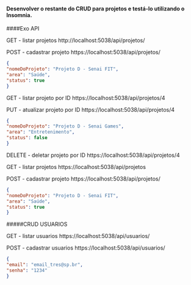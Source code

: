 #### Desenvolver o restante do CRUD para projetos e testá-lo utilizando o Insomnia.

####Exo API 

GET - listar projetos
http://localhost:5038/api/projetos/
 

POST - cadastrar projeto
https://localhost:5038/api/projetos/

```JSON
{
"nomeDoProjeto": "Projeto D - Senai FIT",
"area": "Saúde",
"status": true
}
```


GET - listar projeto por ID
https://localhost:5038/api/projetos/4


PUT - atualizar projeto por ID
https://localhost:5038/api/projetos/4

```JSON
{
"nomeDoProjeto": "Projeto D - Senai Games",
"area": "Entretenimento",
"status": false
}
```

DELETE - deletar projeto por ID
https://localhost:5038/api/projetos/4

GET - listar projetos
https://localhost:5038/api/projetos
 

POST - cadastrar projeto
https://localhost:5038/api/projetos/

```JSON
{
"nomeDoProjeto": "Projeto D - Senai FIT",
"area": "Saúde",
"status": true
}
```


#####CRUD USUARIOS

GET - listar usuarios
https://localhost:5038/api/usuarios/


POST - cadastrar usuarios
https://localhost:5038/api/usuarios/

```JSON
{
"email": "email_tres@sp.br",
"senha": "1234"
}
```
